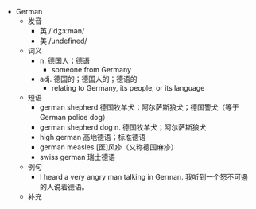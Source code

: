 - German
  - 发音
    - 英 /'dʒɜːmən/
    - 美 /undefined/
  - 词义
    - n. 德国人；德语
      - someone from Germany
    - adj. 德国的；德国人的；德语的
      - relating to Germany, its people, or its language
  - 短语
    - german shepherd 德国牧羊犬；阿尔萨斯狼犬；德国警犬（等于German police dog）
    - german shepherd dog n. 德国牧羊犬；阿尔萨斯狼犬
    - high german 高地德语；标准德语
    - german measles [医]风疹（又称德国麻疹）
    - swiss german 瑞士德语
  - 例句
    - I heard a very angry man talking in German. 我听到一个怒不可遏的人说着德语。
  - 补充